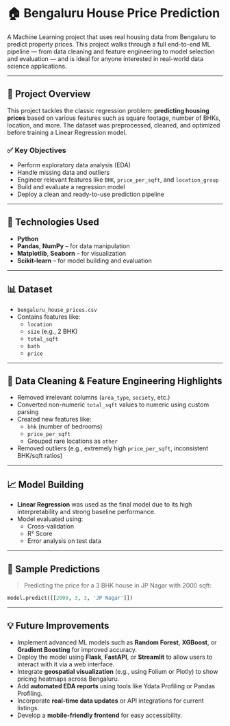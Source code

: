 # 🏠 Bengaluru House Price Prediction

A Machine Learning project that uses real housing data from Bengaluru to predict property prices. This project walks through a full end-to-end ML pipeline — from data cleaning and feature engineering to model selection and evaluation — and is ideal for anyone interested in real-world data science applications.

---

## 📌 Project Overview

This project tackles the classic regression problem: **predicting housing prices** based on various features such as square footage, number of BHKs, location, and more. The dataset was preprocessed, cleaned, and optimized before training a Linear Regression model.

### ✅ Key Objectives
- Perform exploratory data analysis (EDA)
- Handle missing data and outliers
- Engineer relevant features like `BHK`, `price_per_sqft`, and `location_group`
- Build and evaluate a regression model
- Deploy a clean and ready-to-use prediction pipeline

---

## 🧠 Technologies Used

- **Python**
- **Pandas**, **NumPy** – for data manipulation
- **Matplotlib**, **Seaborn** – for visualization
- **Scikit-learn** – for model building and evaluation

---

## 📊 Dataset

- `bengaluru_house_prices.csv`
- Contains features like:
  - `location`
  - `size` (e.g., 2 BHK)
  - `total_sqft`
  - `bath`
  - `price`

---

## 🧹 Data Cleaning & Feature Engineering Highlights

- Removed irrelevant columns (`area_type`, `society`, etc.)
- Converted non-numeric `total_sqft` values to numeric using custom parsing
- Created new features like:
  - `bhk` (number of bedrooms)
  - `price_per_sqft`
  - Grouped rare locations as `other`
- Removed outliers (e.g., extremely high `price_per_sqft`, inconsistent BHK/sqft ratios)

---

## 📈 Model Building

- **Linear Regression** was used as the final model due to its high interpretability and strong baseline performance.
- Model evaluated using:
  - Cross-validation
  - R² Score
  - Error analysis on test data

---

## 🧪 Sample Predictions

> Predicting the price for a 3 BHK house in JP Nagar with 2000 sqft:
```python
model.predict([[2000, 3, 3, 'JP Nagar']])
```

---

## 💡 Future Improvements

- Implement advanced ML models such as **Random Forest**, **XGBoost**, or **Gradient Boosting** for improved accuracy.
- Deploy the model using **Flask**, **FastAPI**, or **Streamlit** to allow users to interact with it via a web interface.
- Integrate **geospatial visualization** (e.g., using Folium or Plotly) to show pricing heatmaps across Bengaluru.
- Add **automated EDA reports** using tools like Ydata Profiling or Pandas Profiling.
- Incorporate **real-time data updates** or API integrations for current listings.
- Develop a **mobile-friendly frontend** for easy accessibility.
